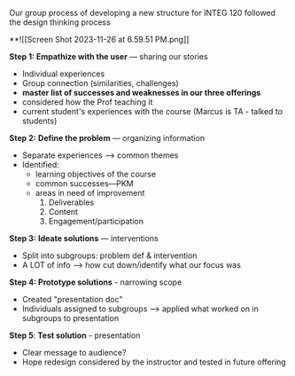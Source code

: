 
Our group process of developing a new structure for INTEG 120 followed the design thinking process
  
**![[Screen Shot 2023-11-26 at 6.59.51 PM.png]]

**Step 1: Empathize with the user** — sharing our stories
- Individual experiences
- Group connection (similarities, challenges)
- **master list of successes and weaknesses in our three offerings**
- considered how the Prof teaching it 
- current student's experiences with the course (Marcus is TA - talked to students)

**Step 2:** **Define the problem** — organizing information
- Separate experiences --> common themes
- Identified:
	- learning objectives of the course
	- common successes—PKM
	- areas in need of improvement 
		1. Deliverables
		2. Content
		3. Engagement/participation

**Step 3:** **Ideate solutions** — interventions 
- Split into subgroups: problem def & intervention 
- A LOT of info --> how cut down/identify what our focus was

**Step 4: Prototype solutions** - narrowing scope
- Created "presentation doc"
- Individuals assigned to subgroups --> applied what worked on in subgroups to presentation 

**Step 5**: **Test solution** - presentation 
- Clear message to audience?
- Hope redesign considered by the instructor and tested in future offering




